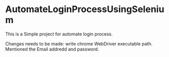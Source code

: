 # AutomateLoginProcessUsingSelenium
This is a Simple project for automate login process.

Changes needs to be made:
write chrome WebDriver executable path.
Mentioned the Email addredd and password.

